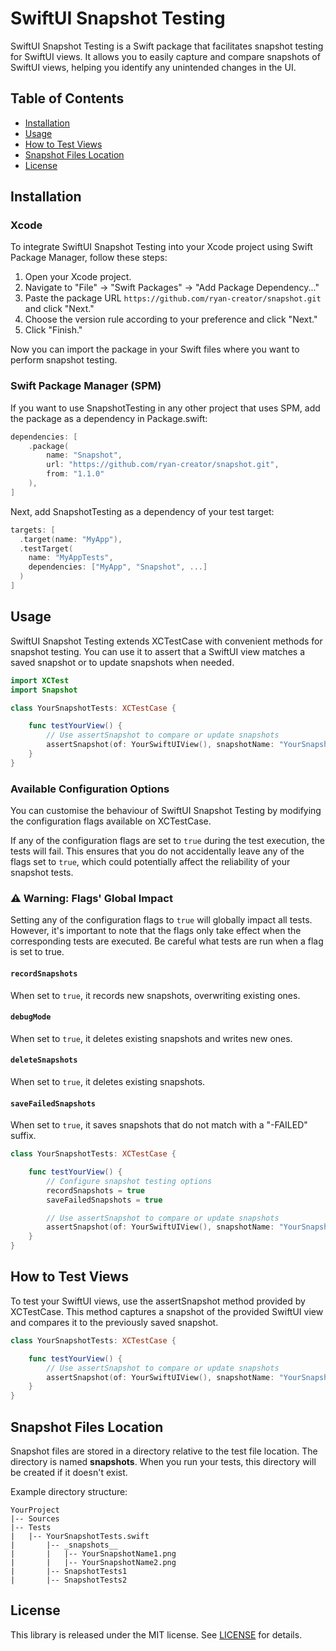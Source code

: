 # SwiftUI Snapshot Testing

SwiftUI Snapshot Testing is a Swift package that facilitates snapshot testing for SwiftUI views. It allows you to easily capture and compare snapshots of SwiftUI views, helping you identify any unintended changes in the UI.

## Table of Contents

-   [Installation](#installation)
-   [Usage](#usage)
-   [How to Test Views](#how-to-test-views)
-   [Snapshot Files Location](#snapshot-files-location)
-   [License](#license)

## Installation <a name="installation"></a>

### Xcode

To integrate SwiftUI Snapshot Testing into your Xcode project using Swift Package Manager, follow these steps:

1. Open your Xcode project.
2. Navigate to "File" -> "Swift Packages" -> "Add Package Dependency..."
3. Paste the package URL `https://github.com/ryan-creator/snapshot.git` and click "Next."
4. Choose the version rule according to your preference and click "Next."
5. Click "Finish."

Now you can import the package in your Swift files where you want to perform snapshot testing.

### Swift Package Manager (SPM)

If you want to use SnapshotTesting in any other project that uses SPM, add the package as a dependency in Package.swift:

```swift
dependencies: [
    .package(
        name: "Snapshot",
        url: "https://github.com/ryan-creator/snapshot.git",
        from: "1.1.0"
    ),
]
```

Next, add SnapshotTesting as a dependency of your test target:

```swift
targets: [
  .target(name: "MyApp"),
  .testTarget(
    name: "MyAppTests",
    dependencies: ["MyApp", "Snapshot", ...]
  )
]
```

## Usage <a name="usage"></a>

SwiftUI Snapshot Testing extends XCTestCase with convenient methods for snapshot testing. You can use it to assert that a SwiftUI view matches a saved snapshot or to update snapshots when needed.

```swift
import XCTest
import Snapshot

class YourSnapshotTests: XCTestCase {

    func testYourView() {
        // Use assertSnapshot to compare or update snapshots
        assertSnapshot(of: YourSwiftUIView(), snapshotName: "YourSnapshotName")
    }
}
```

### Available Configuration Options

You can customise the behaviour of SwiftUI Snapshot Testing by modifying the configuration flags available on XCTestCase.

If any of the configuration flags are set to `true` during the test execution, the tests will fail. This ensures that you do not accidentally leave any of the flags set to `true`, which could potentially affect the reliability of your snapshot tests.

### ⚠️ Warning: Flags' Global Impact

Setting any of the configuration flags to `true` will globally impact all tests. However, it's important to note that the flags only take effect when the corresponding tests are executed. Be careful what tests are run when a flag is set to true.

#### `recordSnapshots`

When set to `true`, it records new snapshots, overwriting existing ones.

#### `debugMode`

When set to `true`, it deletes existing snapshots and writes new ones.

#### `deleteSnapshots`

When set to `true`, it deletes existing snapshots.

#### `saveFailedSnapshots`

When set to `true`, it saves snapshots that do not match with a "-FAILED" suffix.

```swift
class YourSnapshotTests: XCTestCase {

    func testYourView() {
        // Configure snapshot testing options
        recordSnapshots = true
        saveFailedSnapshots = true

        // Use assertSnapshot to compare or update snapshots
        assertSnapshot(of: YourSwiftUIView(), snapshotName: "YourSnapshotName")
    }
}

```

## How to Test Views <a name="how-to-test-views"></a>

To test your SwiftUI views, use the assertSnapshot method provided by XCTestCase. This method captures a snapshot of the provided SwiftUI view and compares it to the previously saved snapshot.

```swift
class YourSnapshotTests: XCTestCase {

    func testYourView() {
        // Use assertSnapshot to compare or update snapshots
        assertSnapshot(of: YourSwiftUIView(), snapshotName: "YourSnapshotName")
    }
}
```

## Snapshot Files Location <a name="snapshot-files-location"></a>

Snapshot files are stored in a directory relative to the test file location. The directory is named **snapshots**. When you run your tests, this directory will be created if it doesn't exist.

Example directory structure:

```
YourProject
|-- Sources
|-- Tests
|   |-- YourSnapshotTests.swift
|       |-- _snapshots__
|       |   |-- YourSnapshotName1.png
|       |   |-- YourSnapshotName2.png
|       |-- SnapshotTests1
|       |-- SnapshotTests2
```
## License <a name="license"></a>

This library is released under the MIT license. See [LICENSE](https://github.com/pointfreeco/swift-snapshot-testing/blob/main/LICENSE) for details.

